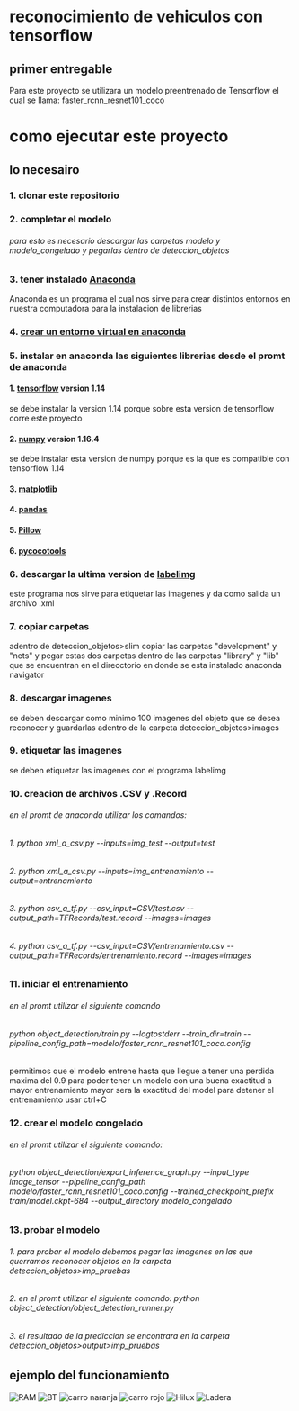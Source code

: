 # reconocimiento de vehiculos con tensorflow
## primer entregable
Para este proyecto se utilizara un modelo preentrenado de Tensorflow el cual se llama: faster_rcnn_resnet101_coco

# como ejecutar este proyecto 

## lo necesairo

### 1. clonar este repositorio

### 2. completar el modelo 
###### para esto es necesario descargar las carpetas modelo y modelo_congelado y pegarlas dentro de deteccion_objetos

### 3. tener instalado [Anaconda](https://www.anaconda.com/products/individual) 
Anaconda es un programa el cual nos sirve para crear distintos entornos en nuestra computadora para la instalacion de librerias

### 4. [crear un entorno virtual en anaconda](https://riptutorial.com/es/python/example/10797/realizacion-de-entornos-virtuales-utilizando-anaconda-)

### 5. instalar en anaconda las siguientes librerias desde el promt de anaconda
#### 1. [tensorflow](https://www.tensorflow.org/install/pip) version 1.14
se debe instalar la version 1.14 porque sobre esta version de tensorflow corre este proyecto
#### 2. [numpy](https://pypi.org/project/numpy/1.16.4/) version 1.16.4
se debe instalar esta version de numpy porque es la que es compatible con tensorflow 1.14
#### 3. [matplotlib](https://anaconda.org/conda-forge/matplotlib)
#### 4. [pandas](https://anaconda.org/anaconda/pandas)
#### 5. [Pillow](https://anaconda.org/anaconda/pillow)
#### 6. [pycocotools](https://anaconda.org/conda-forge/pycocotools)

### 6. descargar la ultima version de [labelimg]() 
este programa nos sirve para etiquetar las imagenes y da como salida un archivo .xml 

### 7. copiar carpetas
adentro de deteccion_objetos>slim copiar las carpetas "development" y "nets" y pegar estas dos carpetas dentro de las carpetas "library" y "lib" que se encuentran en el direcctorio en donde se esta instalado anaconda navigator 

### 8. descargar imagenes
se deben descargar como minimo 100 imagenes del objeto que se desea reconocer y guardarlas adentro de la carpeta
deteccion_objetos>images 

### 9. etiquetar las imagenes
se deben etiquetar las imagenes con el programa labelimg 

### 10. creacion de archivos .CSV y .Record
###### en el promt de anaconda utilizar los comandos:
###### 1. python xml_a_csv.py --inputs=img_test --output=test
###### 2. python xml_a_csv.py --inputs=img_entrenamiento --output=entrenamiento
###### 3. python csv_a_tf.py --csv_input=CSV/test.csv --output_path=TFRecords/test.record --images=images
###### 4. python csv_a_tf.py --csv_input=CSV/entrenamiento.csv --output_path=TFRecords/entrenamiento.record --images=images

### 11. iniciar el entrenamiento 
###### en el promt utilizar el siguiente comando
###### python object_detection/train.py --logtostderr --train_dir=train --pipeline_config_path=modelo/faster_rcnn_resnet101_coco.config
permitimos que el modelo entrene hasta que llegue a tener una perdida maxima del 0.9 para poder tener un modelo con una buena exactitud
a mayor entrenamiento mayor sera la exactitud del model para detener el entrenamiento usar ctrl+C

### 12. crear el modelo congelado 
###### en el promt utilizar el siguiente comando:
###### python object_detection/export_inference_graph.py --input_type image_tensor --pipeline_config_path modelo/faster_rcnn_resnet101_coco.config  --trained_checkpoint_prefix train/model.ckpt-684 --output_directory modelo_congelado

### 13. probar el modelo 
###### 1. para probar el modelo debemos pegar las imagenes en las que querramos reconocer objetos en la carpeta deteccion_objetos>imp_pruebas
###### 2. en el promt utilizar el siguiente comando: python object_detection/object_detection_runner.py
###### 3. el resultado de la prediccion se encontrara en la carpeta deteccion_objetos>output>imp_pruebas

## ejemplo del funcionamiento 
![RAM](https://user-images.githubusercontent.com/64815890/82742358-4c1e8300-9d1a-11ea-9151-e9c665dcf058.jpeg)
![BT](https://user-images.githubusercontent.com/64815890/82742359-4cb71980-9d1a-11ea-88fe-db434d9e42ac.jpeg)
![carro naranja](https://user-images.githubusercontent.com/64815890/82742361-4de84680-9d1a-11ea-8ca2-eb9bdd3b4e3f.jpeg)
![carro rojo](https://user-images.githubusercontent.com/64815890/82742362-4e80dd00-9d1a-11ea-97be-c6718f56f611.jpeg)
![Hilux](https://user-images.githubusercontent.com/64815890/82742363-4fb20a00-9d1a-11ea-95e5-e0bf066678c0.jpeg)
![Ladera](https://user-images.githubusercontent.com/64815890/82742364-50e33700-9d1a-11ea-94d1-c44421fd5ccc.jpeg)
